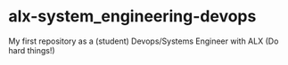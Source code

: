 # alx-system_engineering-devops
My first repository as a (student) Devops/Systems Engineer with ALX (Do hard things!)
